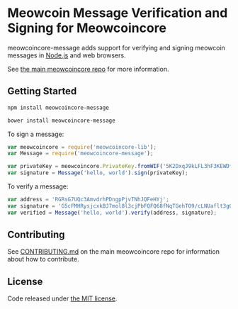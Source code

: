 # Meowcoin Message Verification and Signing for Meowcoincore




meowcoincore-message adds support for verifying and signing meowcoin messages in [Node.js](http://nodejs.org/) and web browsers.

See [the main meowcoincore repo](https://github.com/rvnminers-A-and-N/meowcoincore) for more information.

## Getting Started

```sh
npm install meowcoincore-message
```

```sh
bower install meowcoincore-message
```

To sign a message:

```javascript
var meowcoincore = require('meowcoincore-lib');
var Message = require('meowcoincore-message');

var privateKey = meowcoincore.PrivateKey.fromWIF('5K2DxqJ9kLFL3hF3KEWDftAig3TyAXenDxpr27PaLBieuSFo5PQ');
var signature = Message('hello, world').sign(privateKey);
```

To verify a message:

```javascript
var address = 'RGRsG7UQc3AmvdrhPDngpPjvTNhJQFeHYj';
var signature = 'G5cFMHRysjcxkBJ7mol8l3cjPbFQFQ68fNqTGehTO9/cLNUaflt3gQT//yAUp5fqWF0snDlZYkXJoooazBicRTg=';
var verified = Message('hello, world').verify(address, signature);
```

## Contributing

See [CONTRIBUTING.md](https://github.com/rvnminers-A-and-N/meowcoincore/blob/master/CONTRIBUTING.md) on the main meowcoincore repo for information about how to contribute.

## License

Code released under [the MIT license](https://github.com/rvnminers-A-and-N/meowcoincore/blob/master/LICENSE).
